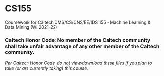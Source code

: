 # CS155
Coursework for Caltech CMS/CS/CNS/EE/IDS 155 - Machine Learning &amp; Data Mining (WI 2021-22)

### Caltech Honor Code: No member of the Caltech community shall take unfair advantage of any other member of the Caltech community.

_Per Caltech Honor Code, do not view/download these files if you plan to take (or are currently taking) this course._
